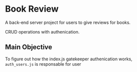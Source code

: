 # Book Review

A back-end server project for users to give reviews for books.

CRUD operations with authenication.

## Main Objective

To figure out how the index.js gatekeeper authenication works, `auth_users.js` is responsable for user